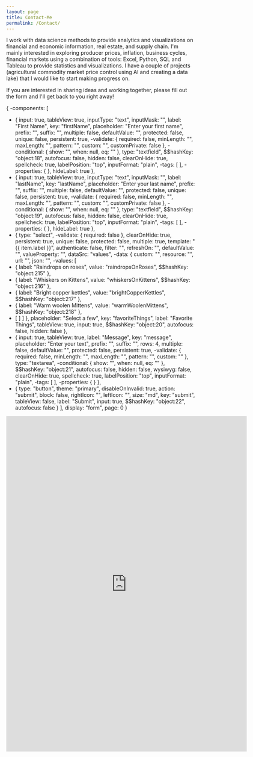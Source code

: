 ```yaml
---
layout: page
title: Contact-Me
permalink: /Contact/
---
```

<html lang="en">

I work with data science methods to provide analytics and visualizations on financial and economic information,
real estate, and supply chain. I'm mainly interested in exploring producer prices, inflation, business cycles, financial
markets using a combination of tools: Excel, Python, SQL and Tableau to provide statistics and visualizations.
I have a couple of projects (agricultural commodity market price control using AI and creating a data lake) that I would
like to start making progress on.
<br />
  
If you are interested in sharing ideas and working together, please fill out the form and I'll get back to you right away!
<br />

{
-components: [
- {
input: true,
tableView: true,
inputType: "text",
inputMask: "",
label: "First Name",
key: "firstName",
placeholder: "Enter your first name",
prefix: "",
suffix: "",
multiple: false,
defaultValue: "",
protected: false,
unique: false,
persistent: true,
-validate: {
required: false,
minLength: "",
maxLength: "",
pattern: "",
custom: "",
customPrivate: false
},
-conditional: {
show: "",
when: null,
eq: ""
},
type: "textfield",
$$hashKey: "object:18",
autofocus: false,
hidden: false,
clearOnHide: true,
spellcheck: true,
labelPosition: "top",
inputFormat: "plain",
-tags: [
],
-properties: {
},
hideLabel: true
},
- {
input: true,
tableView: true,
inputType: "text",
inputMask: "",
label: "lastName",
key: "lastName",
placeholder: "Enter your last name",
prefix: "",
suffix: "",
multiple: false,
defaultValue: "",
protected: false,
unique: false,
persistent: true,
-validate: {
required: false,
minLength: "",
maxLength: "",
pattern: "",
custom: "",
customPrivate: false
},
-conditional: {
show: "",
when: null,
eq: ""
},
type: "textfield",
$$hashKey: "object:19",
autofocus: false,
hidden: false,
clearOnHide: true,
spellcheck: true,
labelPosition: "top",
inputFormat: "plain",
-tags: [
],
-properties: {
},
hideLabel: true
},
- {
type: "select",
-validate: {
required: false
},
clearOnHide: true,
persistent: true,
unique: false,
protected: false,
multiple: true,
template: "<span>{{ item.label }}</span>",
authenticate: false,
filter: "",
refreshOn: "",
defaultValue: "",
valueProperty: "",
dataSrc: "values",
-data: {
custom: "",
resource: "",
url: "",
json: "",
-values: [
- {
label: "Raindrops on roses",
value: "raindropsOnRoses",
$$hashKey: "object:215"
},
- {
label: "Whiskers on Kittens",
value: "whiskersOnKittens",
$$hashKey: "object:216"
},
- {
label: "Bright copper kettles",
value: "brightCopperKettles",
$$hashKey: "object:217"
},
- {
label: "Warm woolen Mittens",
value: "warmWoolenMittens",
$$hashKey: "object:218"
},
- [
]
]
},
placeholder: "Select a few",
key: "favoriteThings",
label: "Favorite Things",
tableView: true,
input: true,
$$hashKey: "object:20",
autofocus: false,
hidden: false
},
- {
input: true,
tableView: true,
label: "Message",
key: "message",
placeholder: "Enter your text",
prefix: "",
suffix: "",
rows: 4,
multiple: false,
defaultValue: "",
protected: false,
persistent: true,
-validate: {
required: false,
minLength: "",
maxLength: "",
pattern: "",
custom: ""
},
type: "textarea",
-conditional: {
show: "",
when: null,
eq: ""
},
$$hashKey: "object:21",
autofocus: false,
hidden: false,
wysiwyg: false,
clearOnHide: true,
spellcheck: true,
labelPosition: "top",
inputFormat: "plain",
-tags: [
],
-properties: {
}
},
- {
type: "button",
theme: "primary",
disableOnInvalid: true,
action: "submit",
block: false,
rightIcon: "",
leftIcon: "",
size: "md",
key: "submit",
tableView: false,
label: "Submit",
input: true,
$$hashKey: "object:22",
autofocus: false
}
],
display: "form",
page: 0
}

<iframe src="https://docs.google.com/forms/d/e/1FAIpQLScwvX_F7xEhD3hq3rT9qF_B0_E8LAsREGq7IQ44h0mbFW7hkw/viewform?embedded=true" width="640" height="891" frameborder="0" marginheight="0" marginwidth="0">Loading...</iframe>
</html>

